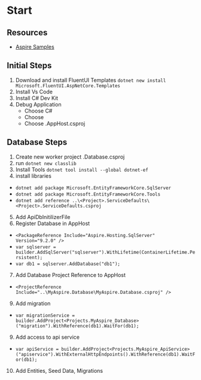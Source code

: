 # Start

## Resources
- [Aspire Samples](https://github.com/dotnet/aspire-samples.git)


## Initial Steps 
1. Download and install FluentUI Templates
```dotnet new install Microsoft.FluentUI.AspNetCore.Templates```
2. Install Vs Code
3. Install C# Dev Kit
4. Debug Application
    - Choose C# 
    - Choose <ProjectName> 
    - Choose <ProjectName>.AppHost.csproj


## Database Steps 
1. Create new worker project <ProjectName>.Database.csproj
2. run ```dotnet new classlib```
3. Install Tools
```dotnet tool install --global dotnet-ef```
4. install libraries
- ```dotnet add package Microsoft.EntityFrameworkCore.SqlServer```
- ```dotnet add package Microsoft.EntityFrameworkCore.Tools```
- ```dotnet add reference ..\<Project>.ServiceDefaults\<Project>.ServiceDefaults.csproj```
5. Add ApiDbInitilizerFile
6. Register Database in AppHost
- ```<PackageReference Include="Aspire.Hosting.SqlServer" Version="9.2.0" />```
- ```var sqlserver = builder.AddSqlServer("sqlserver").WithLifetime(ContainerLifetime.Persistent);```
- ```var db1 = sqlserver.AddDatabase("db1");```
7. Add Database Project Reference to AppHost
- ```<ProjectReference Include="..\MyAspire.Database\MyAspire.Database.csproj" /> ```
9. Add migration 
- ```var migrationService = builder.AddProject<Projects.MyAspire_Database>("migration").WithReference(db1).WaitFor(db1);```
9. Add access to api service
- ```var apiService = builder.AddProject<Projects.MyAspire_ApiService>("apiservice").WithExternalHttpEndpoints().WithReference(db1).WaitFor(db1);  ```
10. Add Entities, Seed Data, Migrations
